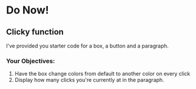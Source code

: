 # Do Now!

## Clicky function

I've provided you starter code for a box, a button and a paragraph.

### Your Objectives:

<ol>
	<li>Have the box change colors from default to another color on every click</li>
	<li>Display how many clicks you're currently at in the paragraph.</li>
</ol>